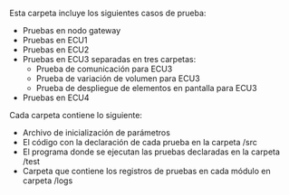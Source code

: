 Esta carpeta incluye los siguientes casos de prueba:

- Pruebas en nodo gateway
- Pruebas en ECU1
- Pruebas en ECU2
- Pruebas en ECU3 separadas en tres carpetas:
    - Prueba de comunicación para ECU3
    - Prueba de variación de volumen para ECU3
    - Prueba de despliegue de elementos en pantalla para ECU3
- Pruebas en ECU4

Cada carpeta contiene lo siguiente:

-  Archivo de inicialización de parámetros
-  El código con la declaración de cada prueba en la carpeta /src
-  El programa donde se ejecutan las pruebas declaradas en la carpeta /test
-  Carpeta que contiene los registros de pruebas en cada módulo en carpeta /logs


